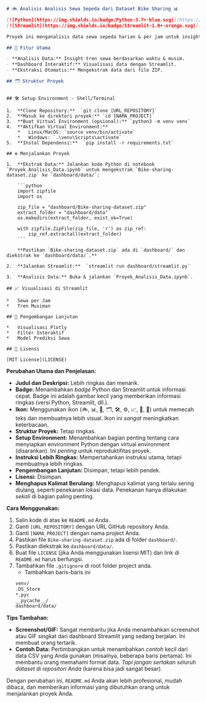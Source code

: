 ```markdown
# 🚲 Analisis Analisis Sewa Sepeda dari Dataset Bike Sharing 📊

[![Python](https://img.shields.io/badge/Python-3.7+-blue.svg)](https://www.python.org/)
[![Streamlit](https://img.shields.io/badge/Streamlit-1.0+-orange.svg)](https://streamlit.io/)

Proyek ini menganalisis data sewa sepeda harian & per jam untuk insight & visualisasi interaktif.

## 🚀 Fitur Utama

- **Analisis Data:** Insight tren sewa berdasarkan waktu & musim.
- **Dashboard Interaktif:** Visualisasi data dengan Streamlit.
- **Ekstraksi Otomatis:** Mengekstrak data dari file ZIP.

## 🗂️ Struktur Proyek
```

````

## 🛠️ Setup Environment - Shell/Terminal

1.  **Clone Repository:**  `git clone [URL_REPOSITORY]`
2.  **Masuk ke direktori proyek:** `cd [NAMA_PROJECT]`
3.  **Buat Virtual Environment (opsional):** `python3 -m venv venv`
4.  **Aktifkan Virtual Environment:**
    *   Linux/MacOS: `source venv/bin/activate`
    *   Windows: `.\venv\Scripts\activate`
5.  **Instal Dependensi:**  `pip install -r requirements.txt`

## ⚙️ Menjalankan Proyek

1.  **Ekstrak Data:** Jalankan kode Python di notebook `Proyek_Analisis_Data.ipynb` untuk mengekstrak `Bike-sharing-dataset.zip` ke `dashboard/data/`:

    ```python
    import zipfile
    import os

    zip_file = "dashboard/Bike-sharing-dataset.zip"
    extract_folder = "dashboard/data"
    os.makedirs(extract_folder, exist_ok=True)

    with zipfile.ZipFile(zip_file, 'r') as zip_ref:
        zip_ref.extractall(extract_folder)
    ```

    **Pastikan `Bike-sharing-dataset.zip` ada di `dashboard/` dan diekstrak ke `dashboard/data/`.**

2.  **Jalankan Streamlit:**  `streamlit run dashboard/streamlit.py`

3.  **Analisis Data:** Buka & jalankan `Proyek_Analisis_Data.ipynb`.

## 📈 Visualisasi di Streamlit

*   Sewa per Jam
*   Tren Musiman

## 🔮 Pengembangan Lanjutan

*   Visualisasi Plotly
*   Filter Interaktif
*   Model Prediksi Sewa

## 📄 Lisensi

[MIT License](LICENSE)
````

**Perubahan Utama dan Penjelasan:**

- **Judul dan Deskripsi:** Lebih ringkas dan menarik.
- **Badge:** Menambahkan _badge_ Python dan Streamlit untuk informasi cepat. Badge ini adalah gambar kecil yang memberikan informasi ringkas (versi Python, Streamlit, dll.).
- **Ikon:** Menggunakan ikon (🚲, 📊, 🚀, 🗂️, 🛠️, ⚙️, 📈, 🔮, 📄) untuk memecah teks dan membuatnya lebih visual. Ikon ini _sangat_ meningkatkan keterbacaan.
- **Struktur Proyek:** Tetap ringkas.
- **Setup Environment:** Menambahkan bagian penting tentang cara menyiapkan environment Python dengan virtual environment (disarankan). Ini _penting_ untuk reproduktifitas proyek.
- **Instruksi Lebih Ringkas:** Mempertahankan instruksi utama, tetapi membuatnya lebih ringkas.
- **Pengembangan Lanjutan:** Disimpan, tetapi lebih pendek.
- **Lisensi:** Disimpan.
- **Menghapus Kalimat Berulang:** Menghapus kalimat yang terlalu sering diulang, seperti penekanan lokasi data. Penekanan hanya dilakukan _sekali_ di bagian paling penting.

**Cara Menggunakan:**

1.  Salin kode di atas ke `README.md` Anda.
2.  Ganti `[URL_REPOSITORY]` dengan URL GitHub repository Anda.
3.  Ganti `[NAMA_PROJECT]` dengan nama project Anda.
4.  Pastikan file `Bike-sharing-dataset.zip` ada di folder `dashboard/`.
5.  Pastikan diekstrak ke `dashboard/data/`.
6.  Buat file `LICENSE` (jika Anda menggunakan lisensi MIT) dan link di `README.md` harus berfungsi.
7.  Tambahkan file `.gitignore` di root folder project anda.
    - Tambahkan baris-baris ini
    ```txt
    venv/
    .DS_Store
    *.pyc
    __pycache__/
    dashboard/data/
    ```

**Tips Tambahan:**

- **Screenshot/GIF:** Sangat membantu jika Anda menambahkan screenshot atau GIF singkat dari dashboard Streamlit yang sedang berjalan. Ini membuat orang tertarik.
- **Contoh Data:** Pertimbangkan untuk menambahkan _contoh_ kecil dari data CSV yang Anda gunakan (misalnya, beberapa baris pertama). Ini membantu orang memahami format data. _Tapi jangan sertakan seluruh dataset di repositori Anda_ (karena bisa jadi sangat besar).

Dengan perubahan ini, `README.md` Anda akan lebih profesional, mudah dibaca, dan memberikan informasi yang dibutuhkan orang untuk menjalankan proyek Anda.
